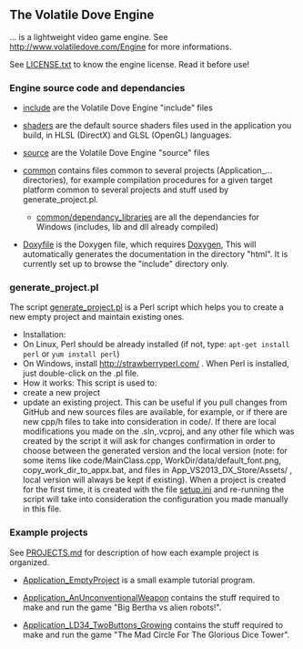 
## The Volatile Dove Engine 

... is a lightweight video game engine. See http://www.volatiledove.com/Engine for more informations.

See [LICENSE.txt](./LICENSE.txt) to know the engine license. Read it before use!

### Engine source code and dependancies
   
 * [include](./include) are the Volatile Dove Engine "include" files

 * [shaders](./shaders) are the default source shaders files used in the application
   you build, in HLSL (DirectX) and GLSL (OpenGL) languages.

 * [source](./source) are the Volatile Dove Engine "source" files
 
 * [common](./common) contains files common to several projects (Application_... directories), 
   for example compilation procedures for a given target platform common to several projects
   and stuff used by generate_project.pl.
   * [common/dependancy_libraries](./common/dependancy_libraries) are all the dependancies for Windows
   (includes, lib and dll already compiled)


 * [Doxyfile](./Doxyfile) is the Doxygen file, which requires 
  [Doxygen](http://www.stack.nl/~dimitri/doxygen/),
  This will automatically generates the documentation in the directory "html".
  It is currently set up to browse the "include" directory only.

### generate_project.pl

The script [generate_project.pl](./generate_project.pl) is a Perl script which helps you to create a new empty project and maintain existing ones.
 * Installation:
  * On Linux, Perl should be already installed (if not, type: `apt-get install perl` or `yum install perl`)
  * On Windows, install http://strawberryperl.com/ . When Perl is installed, just double-click on the .pl file.
 * How it works: This script is used to:
  * create a new project
  * update an existing project. This can be useful if you pull changes from GitHub and new sources files are available, for example, or if there are new cpp/h files to take into consideration in code/. If there are local modifications you made on the .sln,.vcproj, and any other file which was created by the script it will ask for changes confirmation in order to choose between the generated version and the local version (note: for some items like code/MainClass.cpp, WorkDir/data/default_font.png, copy_work_dir_to_appx.bat, and files in App_VS2013_DX_Store/Assets/ , local version will always be kept if existing). When a project is created for the first time, it is created with the file [setup.ini](./PROJECTS.md#setupini) and re-running the script will take into consideration the configuration you made manually in this file.

### Example projects

See [PROJECTS.md](./PROJECTS.md) for description of how each example project is organized.

 * [Application_EmptyProject](./Application_EmptyProject) is a small example tutorial program.

 * [Application_AnUnconventionalWeapon](./Application_AnUnconventionalWeapon) contains the stuff 
   required to make and run the game "Big Bertha vs alien robots!". 

 * [Application_LD34_TwoButtons_Growing](./Application_LD34_TwoButtons_Growing) contains the stuff 
   required to make and run the game "The Mad Circle For The Glorious Dice Tower". 
